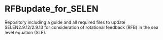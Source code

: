 # RFBupdate_for_SELEN
Repository including a guide and all required files to update SELEN2.9.12/2.9.13 for consideration of rotational feedback (RFB) in the sea level equation (SLE).
